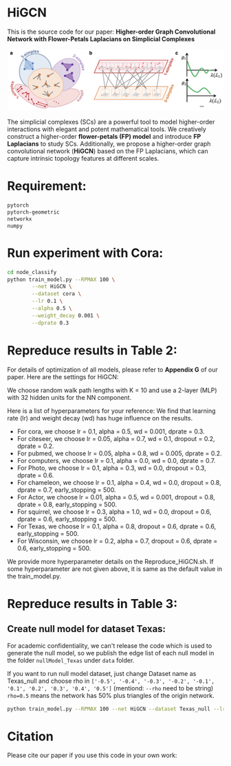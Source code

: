 # HiGCN

This is the source code for our  paper: **Higher-order Graph Convolutional Network with Flower-Petals Laplacians on Simplicial Complexes**


<p align="center">
  <img src=".\img\FP_model.png" width="700">
</p>

The simplicial complexes (SCs) are a powerful tool to model higher-order interactions with elegant and potent mathematical tools. 
We creatively construct a higher-order **flower-petals (FP) model** and introduce **FP Laplacians** to study SCs.
Additionally, we propose a higher-order graph convolutional network (**HiGCN**) based on the FP Laplacians, which can capture intrinsic topology features at different scales.


# Requirement:
```
pytorch
pytorch-geometric
networkx
numpy
```

# Run experiment with Cora:


```sh
cd node_classify
python train_model.py --RPMAX 100 \
        --net HiGCN \
        --dataset cora \
        --lr 0.1 \
        --alpha 0.5 \
        --weight_decay 0.001 \
        --dprate 0.3
```

# Repreduce results in Table 2:


For details of optimization of all models, please refer to **Appendix G** of our paper. Here are the settings for HiGCN:

We choose random walk path lengths with K = 10 and use a 2-layer (MLP) with 32 hidden units for the NN component. 



Here is a list of hyperparameters for your reference:
We find that learning rate (lr) and weight decay (wd) has huge influence on the results.

- For cora, we choose lr = 0.1, alpha = 0.5, wd = 0.001, dprate = 0.3. 
- For citeseer, we choose lr = 0.05, alpha = 0.7, wd = 0.1, dropout = 0.2, dprate = 0.2.
- For pubmed, we choose lr = 0.05, alpha = 0.8, wd = 0.005, dprate = 0.2.
- For computers, we choose lr = 0.1, alpha = 0.0, wd = 0.0, dprate = 0.7.
- For Photo, we choose lr = 0.1, alpha = 0.3, wd = 0.0, dropout = 0.3, dprate = 0.6.
- For chameleon, we choose lr = 0.1, alpha = 0.4, wd = 0.0, dropout = 0.8, dprate = 0.7, early_stopping = 500.
- For Actor, we choose lr = 0.01, alpha = 0.5, wd = 0.001, dropout = 0.8, dprate = 0.8, early_stopping = 500.
- For squirrel, we choose lr = 0.3, alpha = 1.0, wd = 0.0,  dropout = 0.6, dprate = 0.6, early_stopping = 500.
- For Texas, we choose lr = 0.1, alpha = 0.8, dropout = 0.6, dprate = 0.6, early_stopping = 500.
- For Wisconsin, we choose lr = 0.2, alpha = 0.7, dropout = 0.6, dprate = 0.6, early_stopping = 500.

We provide more hyperparameter details on the Reproduce_HiGCN.sh. 
If some hyperparameter are not given above, it is same as the default value in the train_model.py.


# Repreduce results in Table 3:
## Create null model for dataset Texas:
For academic confidentiality, we can't release the code which is used to generate the null model, 
so we publish the edge list of each null model in the folder `nullModel_Texas` under `data` folder.

If you want to run null model dataset, just change Dataset name as Texas_null and choose rho in 
`['-0.5', '-0.4', '-0.3', '-0.2', '-0.1', '0.1', '0.2', '0.3', '0.4', '0.5']` (mentiond: `--rho` need to be string)
`rho=0.5` means the network has 50% plus triangles of the origin network.

```sh
python train_model.py --RPMAX 100 --net HiGCN --dataset Texas_null --lr 0.1 --alpha 0.5 --weight_decay 0.001 --dprate 0.3 --rho='0.1'
```




# Citation
Please cite our paper if you use this code in your own work:
```latex

```

 



